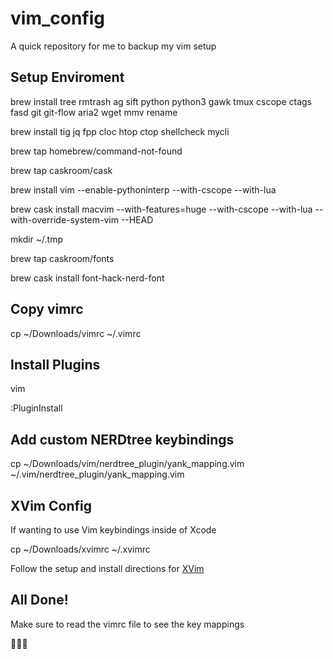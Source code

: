 # vim_config
A quick repository for me to backup my vim setup

## Setup Enviroment

brew install tree rmtrash ag sift python python3 gawk tmux cscope ctags fasd git git-flow aria2 wget mmv rename

brew install tig jq fpp cloc htop ctop shellcheck mycli

brew tap homebrew/command-not-found

brew tap caskroom/cask

brew install vim --enable-pythoninterp --with-cscope --with-lua

brew cask install macvim --with-features=huge --with-cscope --with-lua --with-override-system-vim --HEAD

mkdir ~/.tmp

brew tap caskroom/fonts

brew cask install font-hack-nerd-font

## Copy vimrc

cp ~/Downloads/vimrc ~/.vimrc

## Install Plugins 

vim

:PluginInstall 

## Add custom NERDtree keybindings

cp ~/Downloads/vim/nerdtree_plugin/yank_mapping.vim ~/.vim/nerdtree_plugin/yank_mapping.vim 

## XVim Config

If wanting to use Vim keybindings inside of Xcode 

cp ~/Downloads/xvimrc ~/.xvimrc 

Follow the setup and install directions for [XVim](xvim.org)

## All Done! 

Make sure to read the vimrc file to see the key mappings

🎉🎊🚀
